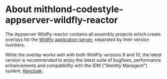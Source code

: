 # About mithlond-codestyle-appserver-wildfly-reactor

The Appserver Wildfly reactor contains all assembly projects 
which create overlays for the
[Wildfly application server](http://wildfly.org/), separated by their version numbers.

While the overlay works well with both WildFly versions 9 and 10,
the latest version is recommended to enjoy the latest suite of bugfixes,
performance enhancements and compatibility with the IDM ("Identity Managent")
system, [Keycloak](http://keycloak.jboss.org).